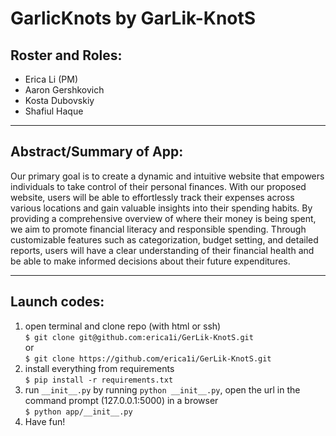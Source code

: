 # GarlicKnots by GarLik-KnotS

## Roster and Roles:
 * Erica Li (PM) 
 * Aaron Gershkovich
 * Kosta Dubovskiy
 * Shafiul Haque

---
## Abstract/Summary of App:
Our primary goal is to create a dynamic and intuitive website that empowers individuals to take control of their personal finances. With our proposed website, users will be able to effortlessly track their expenses across various locations and gain valuable insights into their spending habits. By providing a comprehensive overview of where their money is being spent, we aim to promote financial literacy and responsible spending. Through customizable features such as categorization, budget setting, and detailed reports, users will have a clear understanding of their financial health and be able to make informed decisions about their future expenditures.

---
## Launch codes:
1) open terminal and clone repo (with html or ssh)  
```$ git clone git@github.com:erica1i/GerLik-KnotS.git```  
or  
```$ git clone https://github.com/erica1i/GerLik-KnotS.git```  
2) install everything from requirements  
```$ pip install -r requirements.txt```  
3) run ```__init__.py``` by running ```python __init__.py```, open the url in the command prompt (127.0.0.1:5000) in a browser   
```$ python app/__init__.py```  
4) Have fun!
